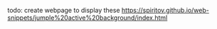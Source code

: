 todo: create webpage to display these
https://spiritov.github.io/web-snippets/jumple%20active%20background/index.html
